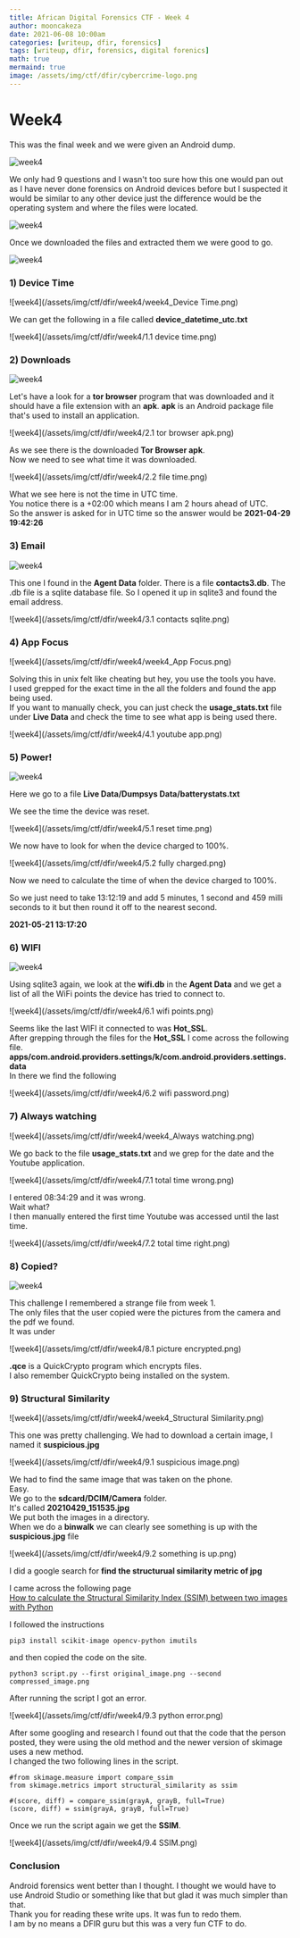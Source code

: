 ```yaml
---
title: African Digital Forensics CTF - Week 4
author: mooncakeza
date: 2021-06-08 10:00am
categories: [writeup, dfir, forensics]
tags: [writeup, dfir, forensics, digital forenics]
math: true
mermaind: true
image: /assets/img/ctf/dfir/cybercrime-logo.png
---
```



# Week4

This was the final week and we were given an Android dump.

![week4](/assets/img/ctf/dfir/week4/week4_data.png)

We only had 9 questions and I wasn't too sure how this one would pan out as I have never done forensics on Android devices before but I suspected it would be similar to any other device just the difference would be the operating system and where the files were located.

![week4](/assets/img/ctf/dfir/week4/week4_tasks.png)

Once we downloaded the files and extracted them we were good to go.

![week4](/assets/img/ctf/dfir/week4/week4_structure.png)

### 1) Device Time

![week4](/assets/img/ctf/dfir/week4/week4_Device Time.png)

We can get the following in a file called <b>device_datetime_utc.txt</b>

![week4](/assets/img/ctf/dfir/week4/1.1 device time.png)

### 2) Downloads

![week4](/assets/img/ctf/dfir/week4/week4_Downloads.png)

Let's have a look for a <b>tor browser</b> program that was downloaded and it should have a file extension with an <b>apk</b>. 
<b>apk</b> is an Android package file that's used to install an application.

![week4](/assets/img/ctf/dfir/week4/2.1 tor browser apk.png)

As we see there is the downloaded <b>Tor Browser apk</b>.
<br>
Now we need to see what time it was downloaded.

![week4](/assets/img/ctf/dfir/week4/2.2 file time.png)

What we see here is not the time in UTC time. 
<br>
You notice there is a +02:00 which means I am 2 hours ahead of UTC.
<br>
So the answer is asked for in UTC time so the answer would be <b> 2021-04-29 19:42:26</b>

### 3) Email

![week4](/assets/img/ctf/dfir/week4/week4_Email.png)

This one I found in the <b>Agent Data</b> folder.
There is a file <b>contacts3.db</b>. 
The .db file is a sqlite database file.
So I opened it up in sqlite3 and found the email address.

![week4](/assets/img/ctf/dfir/week4/3.1 contacts sqlite.png)


### 4) App Focus

![week4](/assets/img/ctf/dfir/week4/week4_App Focus.png)

Solving this in unix felt like cheating but hey, you use the tools you have.
<br>
I used grepped for the exact time in the all the folders and found the app being used.
<br>
If you want to manually check, you can just check the <b>usage_stats.txt</b> file under <b>Live Data</b> and check the time to see what app is being used there.

![week4](/assets/img/ctf/dfir/week4/4.1 youtube app.png)

### 5) Power!

![week4](/assets/img/ctf/dfir/week4/week4_Power!.png)

Here we go to a file <b>Live Data/Dumpsys Data/batterystats.txt</b>

We see the time the device was reset.

![week4](/assets/img/ctf/dfir/week4/5.1 reset time.png)

We now have to look for when the device charged to 100%.

![week4](/assets/img/ctf/dfir/week4/5.2 fully charged.png)

Now we need to calculate the time of when the device charged to 100%.

So we just need to take 13:12:19 and add 5 minutes, 1 second and 459 milli seconds to it but then round it off to the nearest second.

<b>2021-05-21 13:17:20</b>

### 6) WIFI

![week4](/assets/img/ctf/dfir/week4/week4_WIFI.png)

Using sqlite3 again, we look at the <b>wifi.db</b> in the <b>Agent Data</b> and we get a list of all the WiFi points the device has tried to connect to.

![week4](/assets/img/ctf/dfir/week4/6.1 wifi points.png)

Seems like the last WIFI it connected to was <b>Hot_SSL</b>.
<br>
After grepping through the files for the <b>Hot_SSL</b> I come across the following file.
<br>
<b>apps/com.android.providers.settings/k/com.android.providers.settings.data</b>
<br>
In there we find the following

![week4](/assets/img/ctf/dfir/week4/6.2 wifi password.png)

### 7) Always watching

![week4](/assets/img/ctf/dfir/week4/week4_Always watching.png)

We go back to the file <b>usage_stats.txt</b> and we grep for the date and the Youtube application.

![week4](/assets/img/ctf/dfir/week4/7.1 total time wrong.png)

I entered 08:34:29 and it was wrong. 
<br>
Wait what?
<br>
I then manually entered the first time Youtube was accessed until the last time.

![week4](/assets/img/ctf/dfir/week4/7.2 total time right.png)

### 8) Copied?

![week4](/assets/img/ctf/dfir/week4/week4_Copied.png)

This challenge I remembered a strange file from week 1.
<br>
The only files that the user copied were the pictures from the camera and the pdf we found.
<br>
It was under 

![week4](/assets/img/ctf/dfir/week4/8.1 picture encrypted.png)

<b>.qce</b> is a QuickCrypto program which encrypts files. 
<br>
I also remember QuickCrypto being installed on the system.

### 9) Structural Similarity

![week4](/assets/img/ctf/dfir/week4/week4_Structural Similarity.png)

This one was pretty challenging. We had to download a certain image, I named it <b>suspicious.jpg</b>

![week4](/assets/img/ctf/dfir/week4/9.1 suspicious image.png)

We had to find the same image that was taken on the phone.
<br>
Easy.
<br>
We go to the <b>sdcard/DCIM/Camera</b> folder.
<br>
It's called <b>20210429_151535.jpg</b>
<br>
We put both the images in a directory.
<br>
When we do a <b>binwalk</b> we can clearly see something is up with the <b>suspicious.jpg</b> file

![week4](/assets/img/ctf/dfir/week4/9.2 something is up.png)

I did a google search for <b>find the structurual similarity metric of jpg</b>

I came across the following page 
<br>
[How to calculate the Structural Similarity Index (SSIM) between two images with Python](https://ourcodeworld.com/articles/read/991/how-to-calculate-the-structural-similarity-index-ssim-between-two-images-with-python)

I followed the instructions

```
pip3 install scikit-image opencv-python imutils
``````

and then copied the code on the site.

```
python3 script.py --first original_image.png --second compressed_image.png
```

After running the script I got an error.

![week4](/assets/img/ctf/dfir/week4/9.3 python error.png)

After some googling and research I found out that the code that the person posted, they were using the old method and the newer version of skimage uses a new method.
<br>
I changed the two following lines in the script.

```
#from skimage.measure import compare_ssim
from skimage.metrics import structural_similarity as ssim
```

```
#(score, diff) = compare_ssim(grayA, grayB, full=True)
(score, diff) = ssim(grayA, grayB, full=True)
```

Once we run the script again we get the <b>SSIM</b>.

![week4](/assets/img/ctf/dfir/week4/9.4 SSIM.png)

### Conclusion

Android forensics went better than I thought. I thought we would have to use Android Studio or something like that but glad it was much simpler than that.
<br>
Thank you for reading these write ups. It was fun to redo them.
<br>
I am by no means a DFIR guru but this was a very fun CTF to do.


